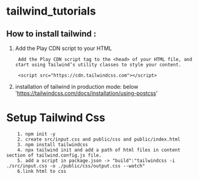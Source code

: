 # tailwind_tutorials

## How to install tailwind :

1.  Add the Play CDN script to your HTML

         Add the Play CDN script tag to the <head> of your HTML file, and start using Tailwind’s utility classes to style your content.

         <script src="https://cdn.tailwindcss.com"></script>

2.  installation of tailwind in production mode: below
    'https://tailwindcss.com/docs/installation/using-postcss'

# Setup Tailwind Css

        1. npm init -y
        2. create src/input.css and public/css and public/index.html
        3. npm install tailwindcss
        4. npx tailwind init and add a path of html files in content section of tailwind.config.js file.
        5. add a script in package.json -> "build":"tailwindcss -i ./src/input.css -o ./public/css/output.css --watch"
        6.link html to css
